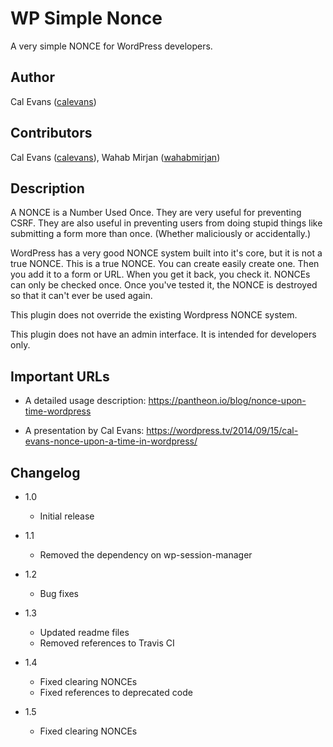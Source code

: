 WP Simple Nonce
===============

A very simple NONCE for WordPress developers.


Author
------
Cal Evans ([calevans](https://github.com/calevans))


Contributors
------------
Cal Evans ([calevans](https://github.com/calevans)), Wahab Mirjan ([wahabmirjan](https://github.com/wahabmirjan))


Description
-----------
A NONCE is a Number Used Once. They are very useful for preventing CSRF. They are also useful in preventing users from doing stupid things like submitting a form more than once. (Whether maliciously or accidentally.)

WordPress has a very good NONCE system built into it's core, but it is not a true NONCE. This is a true NONCE. You can create easily create one. Then you add it to a form or URL. When you get it back, you check it. NONCEs can only be checked once. Once you've tested it, the NONCE is destroyed so that it can't ever be used again.

This plugin does not override the existing Wordpress NONCE system.

This plugin does not have an admin interface. It is intended for developers only.


Important URLs
--------------
- A detailed usage description: https://pantheon.io/blog/nonce-upon-time-wordpress

- A presentation by Cal Evans: https://wordpress.tv/2014/09/15/cal-evans-nonce-upon-a-time-in-wordpress/



Changelog
---------

* 1.0
  * Initial release

* 1.1
  * Removed the dependency on wp-session-manager

* 1.2
  * Bug fixes

* 1.3
  * Updated readme files
  * Removed references to Travis CI

* 1.4
  * Fixed clearing NONCEs
  * Fixed references to deprecated code

* 1.5
  * Fixed clearing NONCEs
